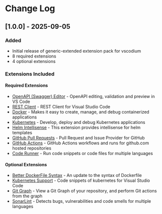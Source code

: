 # Change Log

## [1.0.0] - 2025-09-05

### Added
- Initial release of generic-extended extension pack for vscodium
- 8 required extensions
- 4 optional extensions

### Extensions Included

#### Required Extensions
- [OpenAPI (Swagger) Editor](https://open-vsx.org/extension/42crunch/vscode-openapi) - OpenAPI editing, validation and preview in VS Code
- [REST Client](https://open-vsx.org/extension/humao/rest-client) - REST Client for Visual Studio Code
- [Docker](https://open-vsx.org/extension/ms-azuretools/vscode-docker) - Makes it easy to create, manage, and debug containerized applications
- [Kubernetes](https://open-vsx.org/extension/ms-kubernetes-tools/vscode-kubernetes-tools) - Develop, deploy and debug Kubernetes applications
- [Helm Intellisense](https://open-vsx.org/extension/tim-koehler/helm-intellisense) - This extension provides intellisense for helm templates
- [GitHub Pull Requests](https://open-vsx.org/extension/github/vscode-pull-request-github) - Pull Request and Issue Provider for GitHub
- [GitHub Actions](https://open-vsx.org/extension/github/vscode-github-actions) - GitHub Actions workflows and runs for github.com hosted repositories
- [Code Runner](https://open-vsx.org/extension/formulahendry/code-runner) - Run code snippets or code files for multiple languages

#### Optional Extensions  
- [Better DockerFile Syntax](https://marketplace.visualstudio.com/items?itemName&#x3D;jeff-hykin.better-dockerfile-syntax) - An update to the syntax of Dockerfile
- [Kubernetes Support](https://open-vsx.org/extension/ipedrazas/kubernetes-snippets) - Code snippets of kubernetes for Visual Studio Code
- [Git Graph](https://open-vsx.org/extension/mhutchie/git-graph) - View a Git Graph of your repository, and perform Git actions from the graph
- [SonarLint](https://open-vsx.org/extension/SonarSource/sonarlint-vscode) - Detects bugs, vulnerabilities and code smells for multiple languages
